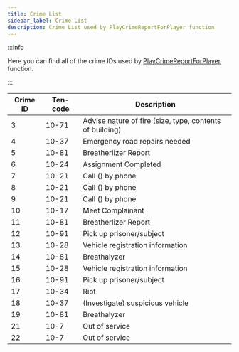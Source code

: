 ```yaml
---
title: Crime List
sidebar_label: Crime List
description: Crime List used by PlayCrimeReportForPlayer function.
---
```


:::info

Here you can find all of the crime IDs used by [PlayCrimeReportForPlayer](../functions/PlayCrimeReportForPlayer) function.

:::

| Crime ID | Ten-code | Description                                              |
| -------- | -------- | -------------------------------------------------------- |
| 3        | 10-71    | Advise nature of fire (size, type, contents of building) |
| 4        | 10-37    | Emergency road repairs needed                            |
| 5        | 10-81    | Breatherlizer Report                                     |
| 6        | 10-24    | Assignment Completed                                     |
| 7        | 10-21    | Call () by phone                                         |
| 8        | 10-21    | Call () by phone                                         |
| 9        | 10-21    | Call () by phone                                         |
| 10       | 10-17    | Meet Complainant                                         |
| 11       | 10-81    | Breatherlizer Report                                     |
| 12       | 10-91    | Pick up prisoner/subject                                 |
| 13       | 10-28    | Vehicle registration information                         |
| 14       | 10-81    | Breathalyzer                                             |
| 15       | 10-28    | Vehicle registration information                         |
| 16       | 10-91    | Pick up prisoner/subject                                 |
| 17       | 10-34    | Riot                                                     |
| 18       | 10-37    | (Investigate) suspicious vehicle                         |
| 19       | 10-81    | Breathalyzer                                             |
| 21       | 10-7     | Out of service                                           |
| 22       | 10-7     | Out of service                                           |
